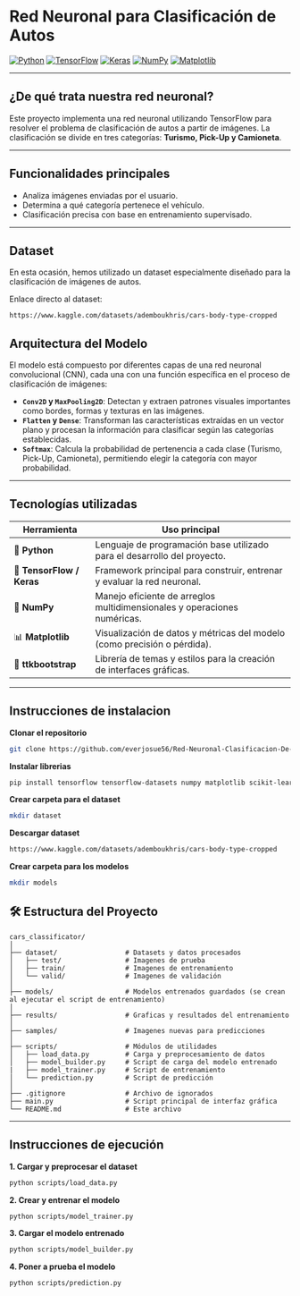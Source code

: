 #  Red Neuronal para Clasificación de Autos

[![Python](https://img.shields.io/badge/Python-3.8%2B-blue?logo=python)](https://www.python.org/)
[![TensorFlow](https://img.shields.io/badge/TensorFlow-2.x-FF6F00?logo=tensorflow)](https://www.tensorflow.org/)
[![Keras](https://img.shields.io/badge/Keras-API%20de%20TensorFlow-D00000?logo=keras)](https://keras.io/)
[![NumPy](https://img.shields.io/badge/NumPy-Usado-013243?logo=numpy)](https://numpy.org/)
[![Matplotlib](https://img.shields.io/badge/Matplotlib-Visualización-11557C?logo=matplotlib)](https://matplotlib.org/)

---

## ¿De qué trata nuestra red neuronal?

Este proyecto implementa una red neuronal utilizando TensorFlow para resolver el problema de clasificación de autos a partir de imágenes. La clasificación se divide en tres categorías: **Turismo, Pick-Up y Camioneta**.

---

##  Funcionalidades principales

- Analiza imágenes enviadas por el usuario.
- Determina a qué categoría pertenece el vehículo.
- Clasificación precisa con base en entrenamiento supervisado.

---

##  Dataset

En esta ocasión, hemos utilizado un dataset especialmente diseñado para la clasificación de imágenes de autos.  

 Enlace directo al dataset:
```bash
https://www.kaggle.com/datasets/ademboukhris/cars-body-type-cropped
```

## Arquitectura del Modelo

El modelo está compuesto por diferentes capas de una red neuronal convolucional (CNN), cada una con una función específica en el proceso de clasificación de imágenes:

- **`Conv2D` y `MaxPooling2D`**: Detectan y extraen patrones visuales importantes como bordes, formas y texturas en las imágenes.  
- **`Flatten` y `Dense`**: Transforman las características extraídas en un vector plano y procesan la información para clasificar según las categorías establecidas.  
- **`Softmax`**: Calcula la probabilidad de pertenencia a cada clase (Turismo, Pick-Up, Camioneta), permitiendo elegir la categoría con mayor probabilidad.


---

## Tecnologías utilizadas

| Herramienta        | Uso principal                                                                 |
|--------------------|-------------------------------------------------------------------------------|
| 🐍 **Python**       | Lenguaje de programación base utilizado para el desarrollo del proyecto.     |
| 🔶 **TensorFlow / Keras** | Framework principal para construir, entrenar y evaluar la red neuronal. |
| 🔢 **NumPy**        | Manejo eficiente de arreglos multidimensionales y operaciones numéricas.     |
| 📊 **Matplotlib**   | Visualización de datos y métricas del modelo (como precisión o pérdida).     |
| 🎨 **ttkbootstrap**   | Librería de temas y estilos para la creación de interfaces gráficas. |

---

## Instrucciones de instalacion 

**Clonar el repositorio**
```bash
git clone https://github.com/everjosue56/Red-Neuronal-Clasificacion-De-Autos-.git
```
**Instalar librerias**
```bash
pip install tensorflow tensorflow-datasets numpy matplotlib scikit-learn pandas ttkbootstrap
```
**Crear carpeta para el dataset**
```bash
mkdir dataset
```
**Descargar dataset**
```bash
https://www.kaggle.com/datasets/ademboukhris/cars-body-type-cropped
```
**Crear carpeta para los modelos**
```bash
mkdir models
```

## 🛠️ Estructura del Proyecto

```
cars_classificator/
│
├── dataset/                 # Datasets y datos procesados
│   ├── test/                # Imagenes de prueba
│   ├── train/               # Imagenes de entrenamiento
│   └── valid/               # Imagenes de validación
│
├── models/                  # Modelos entrenados guardados (se crean al ejecutar el script de entrenamiento)
│
├── results/                 # Graficas y resultados del entrenamiento
│
├── samples/                 # Imagenes nuevas para predicciones
│
├── scripts/                 # Módulos de utilidades
│   ├── load_data.py         # Carga y preprocesamiento de datos
│   ├── model_builder.py     # Script de carga del modelo entrenado
|   ├── model_trainer.py     # Script de entrenamiento
│   └── prediction.py        # Script de predicción
│
├── .gitignore               # Archivo de ignorados
├── main.py                  # Script principal de interfaz gráfica
└── README.md                # Este archivo
```

---

## Instrucciones de ejecución

**1. Cargar y preprocesar el dataset**

```bash
python scripts/load_data.py
```

**2. Crear y entrenar el modelo**

```bash
python scripts/model_trainer.py
```

**3. Cargar el modelo entrenado**

```bash
python scripts/model_builder.py
```

**4. Poner a prueba el modelo**

```bash
python scripts/prediction.py
```
